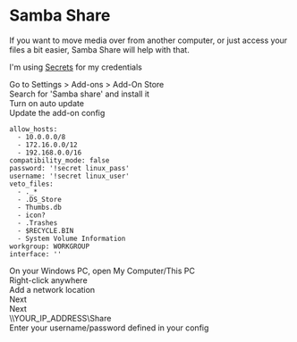 # Samba Share
If you want to move media over from another computer, or just access your files a bit easier, Samba Share will help with that.  

I'm using [Secrets](../CONFIG/SECRETS.md) for my credentials

Go to Settings > Add-ons > Add-On Store  
Search for 'Samba share' and install it  
Turn on auto update  
Update the add-on config  
```
allow_hosts:
  - 10.0.0.0/8
  - 172.16.0.0/12
  - 192.168.0.0/16
compatibility_mode: false
password: '!secret linux_pass'
username: '!secret linux_user'
veto_files:
  - ._*
  - .DS_Store
  - Thumbs.db
  - icon?
  - .Trashes
  - $RECYCLE.BIN
  - System Volume Information
workgroup: WORKGROUP
interface: ''
```
On your Windows PC, open My Computer/This PC  
Right-click anywhere  
Add a network location  
Next  
Next  
\\\YOUR_IP_ADDRESS\Share  
Enter your username/password defined in your config  

